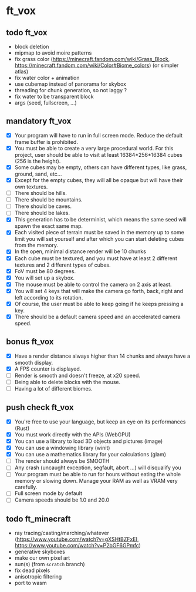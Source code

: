 # ft_vox

## todo ft_vox

- block deletion
- mipmap to avoid moire patterns
- fix grass color (https://minecraft.fandom.com/wiki/Grass_Block, https://minecraft.fandom.com/wiki/Color#Biome_colors) (or simpler atlas)
- fix water color + animation
- use cubemap instead of panorama for skybox 
- threading for chunk generation, so not laggy ?
- fix water to be transparent block
- args (seed, fullscreen, ...)

## mandatory ft_vox

- [x] Your program will have to run in full screen mode. Reduce the default frame buffer is prohibited.
- [x] You must be able to create a very large procedural world. For this project, user should be able to visit at least 16384\*256\*16384 cubes (256 is the height).
- [x] Some cubes may be empty, others can have different types, like grass, ground, sand, etc...
- [x] Except for the empty cubes, they will all be opaque but will have their own textures.
- [ ] There should be hills.
- [ ] There should be mountains.
- [ ] There should be caves.
- [ ] There should be lakes.
- [x] This generation has to be determinist, which means the same seed will spawn the exact same map.
- [x] Each visited piece of terrain must be saved in the memory up to some limit you will set yourself and after which you can start deleting cubes from the memory.
- [x] In the open, minimal distance render will be 10 chunks
- [x] Each cube must be textured, and you must have at least 2 different textures and 2 different types of cubes.
- [x] FoV must be 80 degrees.
- [x] You will set up a skybox.
- [x] The mouse must be able to control the camera on 2 axis at least.
- [x] You will set 4 keys that will make the camera go forth, back, right and left according to its rotation.
- [x] Of course, the user must be able to keep going if he keeps pressing a key.
- [x] There should be a default camera speed and an accelerated camera speed.

## bonus ft_vox

- [x] Have a render distance always higher than 14 chunks and always have a smooth display.
- [x] A FPS counter is displayed.
- [ ] Render is smooth and doesn't freeze, at x20 speed.
- [ ] Being able to delete blocks with the mouse.
- [ ] Having a lot of different biomes.

## push check ft_vox

- [x] You're free to use your language, but keep an eye on its performances (Rust)
- [x] You must work directly with the APIs (WebGPU)
- [x] You can use a library to load 3D objects and pictures (image)
- [x] You can use a windowing library (winit)
- [x] You can use a mathematics library for your calculations (glam)
- [ ] The render should always be SMOOTH
- [ ] Any crash (uncaught exception, segfault, abort ...) will disqualify you
- [ ] Your program must be able to run for hours without eating the whole memory or slowing down. Manage your RAM as well as VRAM very carefully.
- [ ] Full screen mode by default
- [ ] Camera speeds should be 1.0 and 20.0

## todo ft_minecraft

- ray tracing/casting/marching/whatever (https://www.youtube.com/watch?v=gXSHtBZFxEI, https://www.youtube.com/watch?v=P2bGF6GPmfc)
- generative skyboxes
- make our own pixel art
- sun(s) (from `scratch` branch)
- fix dead pixels
- anisotropic filtering
- port to wasm
